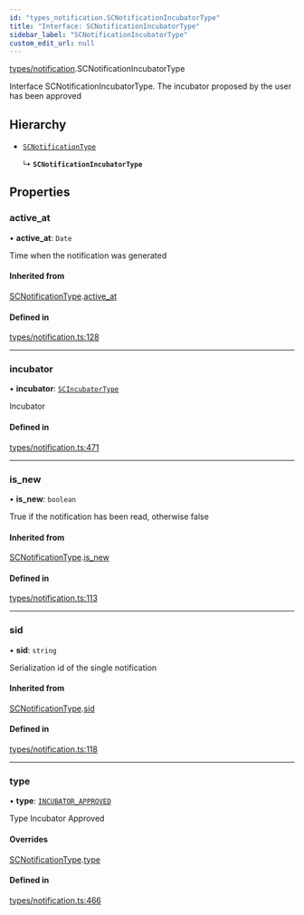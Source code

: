 ```yaml
---
id: "types_notification.SCNotificationIncubatorType"
title: "Interface: SCNotificationIncubatorType"
sidebar_label: "SCNotificationIncubatorType"
custom_edit_url: null
---
```


[types/notification](../modules/types_notification.md).SCNotificationIncubatorType

Interface SCNotificationIncubatorType.
The incubator proposed by the user has been approved

## Hierarchy

- [`SCNotificationType`](types_notification.SCNotificationType.md)

  ↳ **`SCNotificationIncubatorType`**

## Properties

### active\_at

• **active\_at**: `Date`

Time when the notification was generated

#### Inherited from

[SCNotificationType](types_notification.SCNotificationType.md).[active_at](types_notification.SCNotificationType.md#active_at)

#### Defined in

[types/notification.ts:128](https://github.com/selfcommunity/community-ui/blob/c7df98e/packages/sc-core/src/types/notification.ts#L128)

___

### incubator

• **incubator**: [`SCIncubatorType`](types_incubator.SCIncubatorType.md)

Incubator

#### Defined in

[types/notification.ts:471](https://github.com/selfcommunity/community-ui/blob/c7df98e/packages/sc-core/src/types/notification.ts#L471)

___

### is\_new

• **is\_new**: `boolean`

True if the notification has been read, otherwise false

#### Inherited from

[SCNotificationType](types_notification.SCNotificationType.md).[is_new](types_notification.SCNotificationType.md#is_new)

#### Defined in

[types/notification.ts:113](https://github.com/selfcommunity/community-ui/blob/c7df98e/packages/sc-core/src/types/notification.ts#L113)

___

### sid

• **sid**: `string`

Serialization id of the single notification

#### Inherited from

[SCNotificationType](types_notification.SCNotificationType.md).[sid](types_notification.SCNotificationType.md#sid)

#### Defined in

[types/notification.ts:118](https://github.com/selfcommunity/community-ui/blob/c7df98e/packages/sc-core/src/types/notification.ts#L118)

___

### type

• **type**: [`INCUBATOR_APPROVED`](../enums/types_notification.SCNotificationTypologyType.md#incubator_approved)

Type Incubator Approved

#### Overrides

[SCNotificationType](types_notification.SCNotificationType.md).[type](types_notification.SCNotificationType.md#type)

#### Defined in

[types/notification.ts:466](https://github.com/selfcommunity/community-ui/blob/c7df98e/packages/sc-core/src/types/notification.ts#L466)
